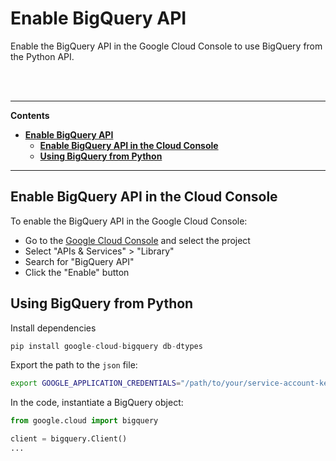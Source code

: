 # **Enable BigQuery API**

Enable the BigQuery API in the Google Cloud Console to use BigQuery from the Python API.

<br><br>

---

**Contents**

- [**Enable BigQuery API**](#enable-bigquery-api)
  - [**Enable BigQuery API in the Cloud Console**](#enable-bigquery-api-in-the-cloud-console)
  - [**Using BigQuery from Python**](#using-bigquery-from-python)

---

## **Enable BigQuery API in the Cloud Console**

To enable the BigQuery API in the Google Cloud Console:

- Go to the [Google Cloud Console](https://console.cloud.google.com/) and select the project
- Select "APIs & Services" > "Library"
- Search for "BigQuery API"
- Click the "Enable" button


## **Using BigQuery from Python**
Install dependencies
```python
pip install google-cloud-bigquery db-dtypes
```
Export the path to the `json` file:
```bash
export GOOGLE_APPLICATION_CREDENTIALS="/path/to/your/service-account-key.json"
```

In the code, instantiate a BigQuery object:
```py
from google.cloud import bigquery

client = bigquery.Client()
...
```

